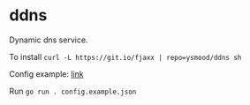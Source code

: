 # ddns

Dynamic dns service.

To install `curl -L https://git.io/fjaxx | repo=ysmood/ddns sh`

Config example: [link](./config.example.json)

Run `go run . config.example.json`
